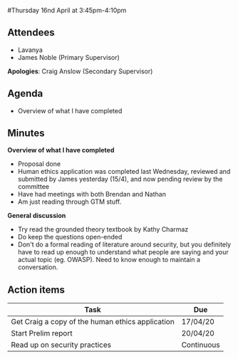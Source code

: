 #Thursday 16nd April at 3:45pm-4:10pm

## Attendees

- Lavanya
- James Noble (Primary Supervisor)

**Apologies**: Craig Anslow (Secondary Supervisor)

## Agenda

- Overview of what I have completed

## Minutes

**Overview of what I have completed**

- Proposal done
- Human ethics application was completed last Wednesday, reviewed and submitted by James yesterday (15/4), and now pending review by the committee
- Have had meetings with both Brendan and Nathan
- Am just reading through GTM stuff.

**General discussion**

- Try read the grounded theory textbook by Kathy Charmaz
- Do keep the questions open-ended
- Don't do a formal reading of literature around security, but you definitely have to read up enough to understand what people are saying and your actual topic (eg. OWASP). Need to know enough to maintain a conversation.

## Action items

| Task                                             | Due        |
| ------------------------------------------------ | ---------- |
| Get Craig a copy of the human ethics application | 17/04/20   |
| Start Prelim report                              | 20/04/20   |
| Read up on security practices                    | Continuous |
